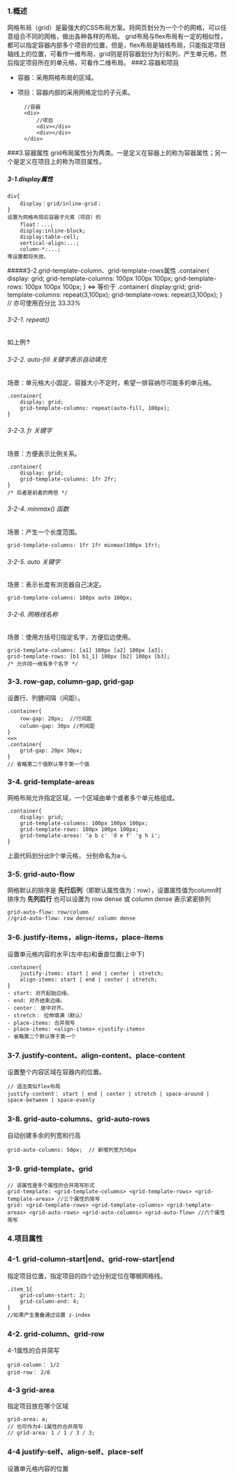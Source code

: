 ### 1.概述
网格布局（grid）是最强大的CSS布局方案。将网页划分为一个个的网格，可以任意组合不同的网格，做出各种各样的布局。
grid布局与flex布局有一定的相似性，都可以指定容器内部多个项目的位置，但是，flex布局是轴线布局，只能指定项目轴线上的位置，可看作一维布局，grid则是将容器划分为行和列，产生单元格，然后指定项目所在的单元格，可看作二维布局。
###2.容器和项目
- 容器：采用网格布局的区域。
- 项目：容器内部的采用网格定位的子元素。

		//容器
		<div>
			//项目 
			<div></div>
			<div></div>
		</div>
###3.容器属性
grid布局属性分为两类。一是定义在容器上的称为容器属性；另一个是定义在项目上的称为项目属性。
##### 3-1.display属性
	div{
		display：grid/inline-grid；
	}
	设置为网格布局后容器子元素（项目）的
		float：...;
		display:inline-block;
		display:table-cell;
		vertical-align:...;
		column-*:...;
	等设置都将失效。
#####3-2.grid-template-column、grid-template-rows属性
	.container{
		display: grid;
		grid-template-columns: 100px 100px 100px;
		grid-template-rows: 100px 100px 100px;
	}
	<=> 等价于
	.container{
		display:grid;
		grid-template-columns: repeat(3,100px);
		grid-template-rows: repeat(3,100px);
	}
	// 亦可使用百分比 33.33%
###### 3-2-1. repeat()
如上例↑
###### 3-2-2. auto-fill 关键字表示自动填充
场景：单元格大小固定，容器大小不定时，希望一排容纳尽可能多的单元格。
	
	.container{
		display: grid;
		grid-template-columns: repeat(auto-fill, 100px);	
	}
###### 3-2-3. fr 关键字
场景：方便表示比例关系。
	
	.container{
		display: grid;
		grid-template-columns: 1fr 2fr; 
	}
	/* 后者是前者的两倍 */
		
###### 3-2-4. minmax() 函数
场景：产生一个长度范围。
	
	grid-template-columns: 1fr 1fr minmax(100px 1fr);
###### 3-2-5. auto 关键字
场景：表示长度有浏览器自己决定。
		
	grid-template-columns: 100px auto 100px;
###### 3-2-6. 网格线名称
场景：使用方括号[]指定名字，方便后边使用。
	
	grid-template-columns: [a1] 100px [a2] 100px [a3];
	grid-template-rows: [b1 b1_1] 100px [b2] 100px [b3];
	/* 允许同一根有多个名字 */
### 3-3. row-gap, column-gap, grid-gap
设置行、列健间隔（间距）。
	
	.container{
		row-gap: 20px;  //行间距
		column-gap: 30px //列间距
	}
	<=>
	.container{
		grid-gap: 20px 30px;  
	}
	// 省略第二个值默认等于第一个值
### 3-4. grid-template-areas
网格布局允许指定区域，一个区域由单个或者多个单元格组成。

	.container{
		display: grid;
		grid-template-columns: 100px 100px 100px;
		grid-template-rows: 100px 100px 100px;
		grid-template-areas: 'a b c' 'd e f' 'g h i';
	}
上面代码划分出9个单元格， 分别命名为a-i。
### 3-5. grid-auto-flow
网格默认的排序是 **先行后列**（即默认属性值为：row），设置属性值为column时排序为 **先列后行** 也可以设置为 row dense 或 column dense 表示紧密排列
	
	grid-auto-flow: row/column
	//grid-auto-flow: row dense/ column dense
### 3-6. justify-items，align-items，place-items
设置单元格内容的水平(左中右)和垂直位置(上中下)
	
	.container{
		justify-items: start | end | center | stretch;
		align-items: start | end | center | stretch;
	}
	- start: 对齐起始边缘。
	- end: 对齐结束边缘。
	- center： 居中对齐。
	- stretch： 拉伸填满（默认）
	- place-items: 合并简写
	- place-items: <align-items> <justify-items>  
	- 省略第二个默认等于第一个
### 3-7. justify-content、align-content、place-content
设置整个内容区域在容器内的位置。
	
	// 语法类似flex布局
	justify-content： start | end | center | stretch | space-around | space-between | space-evenly
### 3-8. grid-auto-columns、grid-auto-rows
自动创建多余的列宽和行高
	
	grid-auto-columns: 50px;  // 新增列宽为50px
### 3-9. grid-template、grid
	
	// 该属性是多个属性的合并简写形式
	grid-template: <grid-template-columns> <grid-template-rows> <grid-template-areas> //三个属性的简写
	grid: <grid-template-rows> <grid-template-columns> <grid-template-areas> <grid-auto-rows> <grid-auto-columns> <grid-auto-flow> //六个属性简写
### 4.项目属性
### 4-1. grid-column-start|end、grid-row-start|end
指定项目位置，指定项目的四个边分别定位在哪根网格线。
	
	.item_1{
		grid-column-start: 2;
		grid-column-end: 4;
	}
	//如果产生重叠通过设置 z-index
### 4-2. grid-column、grid-row
4-1属性的合并简写
	
	grid-column： 1/2
	grid-row： 2/6
### 4-3 grid-area
指定项目放在哪个区域
	
	grid-area: a;
	// 也可作为4-1属性的合并简写
	// grid-area: 1 / 1 / 3 / 3;
### 4-4 justify-self、align-self、place-self
设置单元格内容的位置

















	
